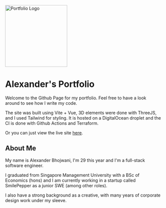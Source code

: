 <img width="200" alt="Portfolio Logo" src="https://github.com/Bobotato/portfolio-website/assets/102455514/cc0cfd33-5223-4ae2-bf93-ee83db1e835e">

# Alexander's Portfolio

Welcome to the Github Page for my portfolio. Feel free to have a look around to see how I write my code.

The site was built using Vite + Vue, 3D elements were done with ThreeJS, and I used Tailwind for styling. It is hosted on a DigitalOcean droplet and the CI is done with Github Actions and Terraform.

Or you can just view the live site [here](https://alexdb.me).

## About Me

My name is Alexander Bhojwani, I'm 29 this year and I'm a full-stack software engineer.

I graduated from Singapore Management University with a BSc of Economics (hons) and I am currently working in a startup called SmilePepper as a junior SWE (among other roles).

I also have a strong background as a creative, with many years of corporate design work under my sleeve.
